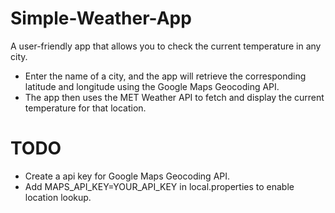 # Simple-Weather-App
A user-friendly app that allows you to check the current temperature in any city.

* Enter the name of a city, and the app will retrieve the corresponding latitude and longitude using the Google Maps Geocoding API.
* The app then uses the MET Weather API to fetch and display the current temperature for that location.

# TODO
* Create a api key for Google Maps Geocoding API.
* Add MAPS_API_KEY=YOUR_API_KEY in local.properties to enable location lookup.
